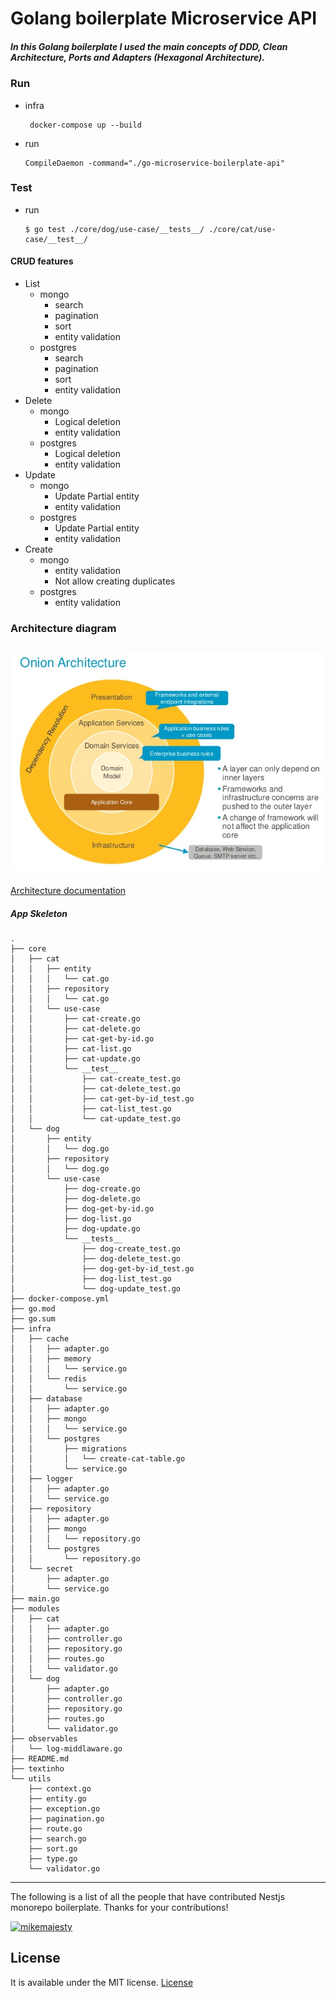 
# Golang boilerplate Microservice API

##### In this Golang boilerplate I used the main concepts of DDD, Clean Architecture, Ports and Adapters (Hexagonal Architecture).

### Run

- infra
  ```
   docker-compose up --build
  ```

- run

  ```
  CompileDaemon -command="./go-microservice-boilerplate-api"
  ```

### Test

- run
  ```
  $ go test ./core/dog/use-case/__tests__/ ./core/cat/use-case/__test__/
  ```

#### CRUD features

- List
  - mongo
    - search
    - pagination
    - sort
    - entity validation
  - postgres
    - search
    - pagination
    - sort
    - entity validation
- Delete
  - mongo
    - Logical deletion
    - entity validation
  - postgres
    - Logical deletion
    - entity validation
- Update
  - mongo
    - Update Partial entity
    - entity validation
  - postgres
    - Update Partial entity
    - entity validation
- Create
  - mongo
    - entity validation
    - Not allow creating duplicates
  - postgres
    - entity validation

### Architecture diagram

## ![alt text](OnionGraph.jpg)

[Architecture documentation](https://jeffreypalermo.com/2008/07/the-onion-architecture-part-1/)


##### App Skeleton

```
.
├── core
│   ├── cat
│   │   ├── entity
│   │   │   └── cat.go
│   │   ├── repository
│   │   │   └── cat.go
│   │   └── use-case
│   │       ├── cat-create.go
│   │       ├── cat-delete.go
│   │       ├── cat-get-by-id.go
│   │       ├── cat-list.go
│   │       ├── cat-update.go
│   │       └── __test__
│   │           ├── cat-create_test.go
│   │           ├── cat-delete_test.go
│   │           ├── cat-get-by-id_test.go
│   │           ├── cat-list_test.go
│   │           └── cat-update_test.go
│   └── dog
│       ├── entity
│       │   └── dog.go
│       ├── repository
│       │   └── dog.go
│       └── use-case
│           ├── dog-create.go
│           ├── dog-delete.go
│           ├── dog-get-by-id.go
│           ├── dog-list.go
│           ├── dog-update.go
│           └── __tests__
│               ├── dog-create_test.go
│               ├── dog-delete_test.go
│               ├── dog-get-by-id_test.go
│               ├── dog-list_test.go
│               └── dog-update_test.go
├── docker-compose.yml
├── go.mod
├── go.sum
├── infra
│   ├── cache
│   │   ├── adapter.go
│   │   ├── memory
│   │   │   └── service.go
│   │   └── redis
│   │       └── service.go
│   ├── database
│   │   ├── adapter.go
│   │   ├── mongo
│   │   │   └── service.go
│   │   └── postgres
│   │       ├── migrations
│   │       │   └── create-cat-table.go
│   │       └── service.go
│   ├── logger
│   │   ├── adapter.go
│   │   └── service.go
│   ├── repository
│   │   ├── adapter.go
│   │   ├── mongo
│   │   │   └── repository.go
│   │   └── postgres
│   │       └── repository.go
│   └── secret
│       ├── adapter.go
│       └── service.go
├── main.go
├── modules
│   ├── cat
│   │   ├── adapter.go
│   │   ├── controller.go
│   │   ├── repository.go
│   │   ├── routes.go
│   │   └── validator.go
│   └── dog
│       ├── adapter.go
│       ├── controller.go
│       ├── repository.go
│       ├── routes.go
│       └── validator.go
├── observables
│   └── log-middlaware.go
├── README.md
├── textinho
└── utils
    ├── context.go
    ├── entity.go
    ├── exception.go
    ├── pagination.go
    ├── route.go
    ├── search.go
    ├── sort.go
    ├── type.go
    └── validator.go
```

---

The following is a list of all the people that have contributed Nestjs monorepo boilerplate. Thanks for your contributions!

[<img alt="mikemajesty" src="https://avatars1.githubusercontent.com/u/11630212?s=460&v=4&s=117" width="117">](https://github.com/mikemajesty)

## License

It is available under the MIT license.
[License](https://opensource.org/licenses/mit-license.php)
